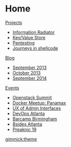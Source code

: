 # Home

[Projects]()

  * [Information Radiator](/projects/infovent/index.md)
  * [Key/Value Store](/projects/kvstore/index.md)
  * [Pentesting](/projects/pentesting/index.md)
  * [Journeys in shellcode](/projects/shellcode/index.md)

[Blog]()

  * [September 2013](/blog/2013/09/index.md)
  * [October 2013](/blog/2013/10/index.md)
  * [September 2014](/blog/2014/09/index.md)

[Events]()

  * [Openstack Summit](/events/2014/05/openstack.md)
  * [Docker Meetup: Panamax](/events/2014/09/docker-panamax.md)
  * [UX of Admin Interfaces](/events/2015/07/ux-admin.md)
  * [DevOps Atlanta](/events/2015/04/devopsatl.md)
  * [Barcamp Birmingham](/events/2015/04/bhambarcamp.md)
  * [Bsides Atlanta](/events/2015/03/bsidesatl.md)
  * [Preaknic 19](/events/2015/11/phreaknic19.md)

[gimmick:theme](readable)
